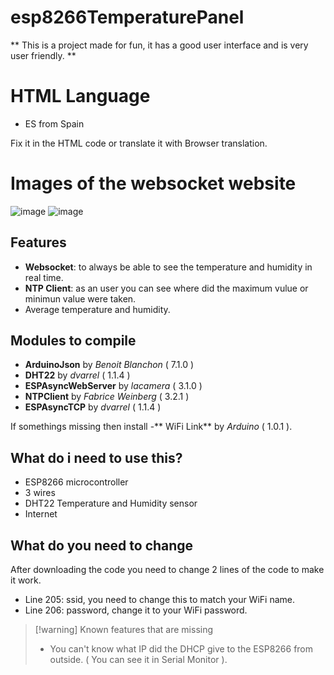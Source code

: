 # esp8266TemperaturePanel
** This is a project made for fun, it has a good user interface and is very user friendly. **
# HTML Language
- ES from Spain

Fix it in the HTML code or translate it with Browser translation.

# Images of the websocket website

![image](https://github.com/user-attachments/assets/b66fb6e0-cbe6-496d-93a0-17751e477f67)
![image](https://github.com/user-attachments/assets/36549c8a-3774-4df7-ab21-f3fed469cf99)

## Features
- **Websocket**: to always be able to see the temperature and humidity in real time.
- **NTP Client**: as an user you can see where did the maximum vulue or minimun value were taken.
- Average temperature and humidity.

## Modules to compile
- **ArduinoJson** by _Benoit Blanchon_ ( 7.1.0 )
- **DHT22** by _dvarrel_ ( 1.1.4 )
- **ESPAsyncWebServer** by _lacamera_ ( 3.1.0 )
- **NTPClient** by _Fabrice Weinberg_ ( 3.2.1 )
- **ESPAsyncTCP** by _dvarrel_ ( 1.1.4 )

If somethings missing then install
-** WiFi Link** by _Arduino_ ( 1.0.1 ).

## What do i need to use this?
- ESP8266 microcontroller
- 3 wires
- DHT22 Temperature and Humidity sensor
- Internet

## What do you need to change
After downloading the code you need to change 2 lines of the code to make it work.
- Line 205: ssid, you need to change this to match your WiFi name.
- Line 206: password, change it to your WiFi password.

>[!warning] Known features that are missing
> - You can't know what IP did the DHCP give to the ESP8266 from outside. ( You can see it in Serial Monitor ).


